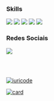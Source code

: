 <h3> Skills </h3>

<img src="https://img.shields.io/badge/JavaScript-F7DF1E?style=for-the-badge&logo=javascript&logoColor=black
">
<img src="https://img.shields.io/badge/HTML5-E34F26?style=for-the-badge&logo=html5&logoColor=white">
<img src="https://img.shields.io/badge/CSS3-1572B6?style=for-the-badge&logo=css3&logoColor=white">
<img src="https://img.shields.io/badge/JavaScript-F7DF1E?style=for-the-badge&logo=javascript&logoColor=black">
<img src="https://img.shields.io/badge/Python-3776AB?style=for-the-badge&logo=python&logoColor=white">

<h3> Redes Sociais </h3>

<a href="https://www.linkedin.com/in/atlascipriano/">
  <img src = "https://img.shields.io/badge/LinkedIn-0077B5?style=for-the-badge&logo=linkedin&logoColor=white">
</a>

<br></br>

[![iuricode](https://github-readme-stats.vercel.app/api/top-langs/?username=atlascipri&hide=html&layout=compact&theme=merko)](https://github.com/anuraghazra/github-readme-stats)



[![card](https://github-readme-stats.vercel.app/api?username=atlascipri&theme=merko&show_icons=true)](https://github.com/anuraghazra/github-readme-stats)
